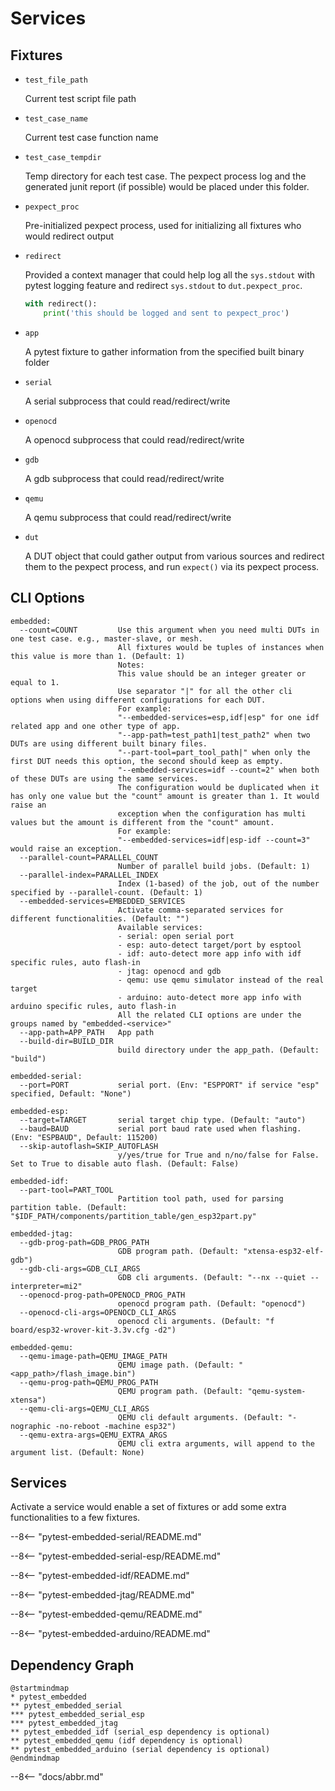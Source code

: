 # Services

## Fixtures

- `test_file_path`

    Current test script file path

- `test_case_name`

    Current test case function name

- `test_case_tempdir`
  
    Temp directory for each test case.
    The pexpect process log and the generated junit report (if possible) would be placed under this folder.

- `pexpect_proc`

    Pre-initialized pexpect process, used for initializing all fixtures who would redirect output

- `redirect`

    Provided a context manager that could help log all the `sys.stdout` with pytest logging feature and redirect `sys.stdout` to `dut.pexpect_proc`.

    ```python
    with redirect():
        print('this should be logged and sent to pexpect_proc')
    ```

- `app`

    A pytest fixture to gather information from the specified built binary folder

- `serial`

    A serial subprocess that could read/redirect/write

- `openocd`

    A openocd subprocess that could read/redirect/write

- `gdb`

    A gdb subprocess that could read/redirect/write

- `qemu`

    A qemu subprocess that could read/redirect/write

- `dut`

    A DUT object that could gather output from various sources and redirect them to the pexpect process, and run `expect()` via its pexpect process.

## CLI Options

```shell
embedded:
  --count=COUNT         Use this argument when you need multi DUTs in one test case. e.g., master-slave, or mesh.
                        All fixtures would be tuples of instances when this value is more than 1. (Default: 1)
                        Notes:
                        This value should be an integer greater or equal to 1.
                        Use separator "|" for all the other cli options when using different configurations for each DUT.
                        For example:
                        "--embedded-services=esp,idf|esp" for one idf related app and one other type of app.
                        "--app-path=test_path1|test_path2" when two DUTs are using different built binary files.
                        "--part-tool=part_tool_path|" when only the first DUT needs this option, the second should keep as empty.
                        "--embedded-services=idf --count=2" when both of these DUTs are using the same services.
                        The configuration would be duplicated when it has only one value but the "count" amount is greater than 1. It would raise an
                        exception when the configuration has multi values but the amount is different from the "count" amount.
                        For example:
                        "--embedded-services=idf|esp-idf --count=3" would raise an exception.
  --parallel-count=PARALLEL_COUNT
                        Number of parallel build jobs. (Default: 1)
  --parallel-index=PARALLEL_INDEX
                        Index (1-based) of the job, out of the number specified by --parallel-count. (Default: 1)
  --embedded-services=EMBEDDED_SERVICES
                        Activate comma-separated services for different functionalities. (Default: "")
                        Available services:
                        - serial: open serial port
                        - esp: auto-detect target/port by esptool
                        - idf: auto-detect more app info with idf specific rules, auto flash-in
                        - jtag: openocd and gdb
                        - qemu: use qemu simulator instead of the real target
                        - arduino: auto-detect more app info with arduino specific rules, auto flash-in
                        All the related CLI options are under the groups named by "embedded-<service>"
  --app-path=APP_PATH   App path
  --build-dir=BUILD_DIR
                        build directory under the app_path. (Default: "build")

embedded-serial:
  --port=PORT           serial port. (Env: "ESPPORT" if service "esp" specified, Default: "None")

embedded-esp:
  --target=TARGET       serial target chip type. (Default: "auto")
  --baud=BAUD           serial port baud rate used when flashing. (Env: "ESPBAUD", Default: 115200)
  --skip-autoflash=SKIP_AUTOFLASH
                        y/yes/true for True and n/no/false for False. Set to True to disable auto flash. (Default: False)

embedded-idf:
  --part-tool=PART_TOOL
                        Partition tool path, used for parsing partition table. (Default: "$IDF_PATH/components/partition_table/gen_esp32part.py"

embedded-jtag:
  --gdb-prog-path=GDB_PROG_PATH
                        GDB program path. (Default: "xtensa-esp32-elf-gdb")
  --gdb-cli-args=GDB_CLI_ARGS
                        GDB cli arguments. (Default: "--nx --quiet --interpreter=mi2"
  --openocd-prog-path=OPENOCD_PROG_PATH
                        openocd program path. (Default: "openocd")
  --openocd-cli-args=OPENOCD_CLI_ARGS
                        openocd cli arguments. (Default: "f board/esp32-wrover-kit-3.3v.cfg -d2")

embedded-qemu:
  --qemu-image-path=QEMU_IMAGE_PATH
                        QEMU image path. (Default: "<app_path>/flash_image.bin")
  --qemu-prog-path=QEMU_PROG_PATH
                        QEMU program path. (Default: "qemu-system-xtensa")
  --qemu-cli-args=QEMU_CLI_ARGS
                        QEMU cli default arguments. (Default: "-nographic -no-reboot -machine esp32")
  --qemu-extra-args=QEMU_EXTRA_ARGS
                        QEMU cli extra arguments, will append to the argument list. (Default: None)
```

## Services

Activate a service would enable a set of fixtures or add some extra functionalities to a few fixtures.

--8<-- "pytest-embedded-serial/README.md"

--8<-- "pytest-embedded-serial-esp/README.md"

--8<-- "pytest-embedded-idf/README.md"

--8<-- "pytest-embedded-jtag/README.md"

--8<-- "pytest-embedded-qemu/README.md"

--8<-- "pytest-embedded-arduino/README.md"

## Dependency Graph

```plantuml
@startmindmap
* pytest_embedded
** pytest_embedded_serial
*** pytest_embedded_serial_esp
*** pytest_embedded_jtag
** pytest_embedded_idf (serial_esp dependency is optional)
** pytest_embedded_qemu (idf dependency is optional)
** pytest_embedded_arduino (serial dependency is optional)
@endmindmap
```

--8<-- "docs/abbr.md"

